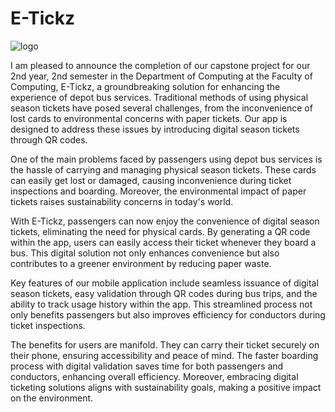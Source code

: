 # E-Tickz

![logo](https://github.com/Theekshana-Vimukthi-Jayawickrama/The_Capstone_Project_Official-E_TIZ-Bus_Season_Ticket-Backend/assets/152789878/d7fc7b6a-3c92-40a2-94a3-e921471a76e8)

I am pleased to announce the completion of our capstone project for our 2nd year, 2nd semester in the Department of Computing at the Faculty of Computing, E-Tickz, a groundbreaking solution for enhancing the experience of depot bus services. Traditional methods of using physical season tickets have posed several challenges, from the inconvenience of lost cards to environmental concerns with paper tickets. Our app is designed to address these issues by introducing digital season tickets through QR codes.

One of the main problems faced by passengers using depot bus services is the hassle of carrying and managing physical season tickets. These cards can easily get lost or damaged, causing inconvenience during ticket inspections and boarding. Moreover, the environmental impact of paper tickets raises sustainability concerns in today's world.

With E-Tickz, passengers can now enjoy the convenience of digital season tickets, eliminating the need for physical cards. By generating a QR code within the app, users can easily access their ticket whenever they board a bus. This digital solution not only enhances convenience but also contributes to a greener environment by reducing paper waste.

Key features of our mobile application include seamless issuance of digital season tickets, easy validation through QR codes during bus trips, and the ability to track usage history within the app. This streamlined process not only benefits passengers but also improves efficiency for conductors during ticket inspections.

The benefits for users are manifold. They can carry their ticket securely on their phone, ensuring accessibility and peace of mind. The faster boarding process with digital validation saves time for both passengers and conductors, enhancing overall efficiency. Moreover, embracing digital ticketing solutions aligns with sustainability goals, making a positive impact on the environment.
